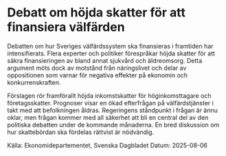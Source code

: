 #  Debatt om höjda skatter för att finansiera välfärden

Debatten om hur Sveriges välfärdssystem ska finansieras i framtiden har intensifierats.  Flera experter och politiker förespråkar höjda skatter för att säkra finansieringen av bland annat sjukvård och äldreomsorg.  Detta argument möts dock av motstånd från näringslivet och delar av oppositionen som varnar för negativa effekter på ekonomin och konkurrenskraften.

Förslagen rör framförallt höjda inkomstskatter för höginkomsttagare och företagsskatter.  Prognoser visar en ökad efterfrågan på välfärdstjänster i takt med att befolkningen åldras. Regeringens ståndpunkt i frågan är ännu oklar, men frågan kommer med all säkerhet att bli en central del av den politiska debatten under de kommande månaderna.  En bred diskussion om hur skattebördan ska fördelas rättvist är nödvändig.

Källa: Ekonomidepartementet, Svenska Dagbladet
Datum: 2025-08-06